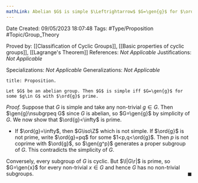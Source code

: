 ```yaml
---
mathLink: Abelian $G$ is simple $\Leftrightarrow$ $G=\gen{g}$ for $\ord{g}$ prime
---
```


<div class="topSpace"></div>

Date Created: 09/05/2023 18:07:48
Tags: #Type/Proposition #Topic/Group_Theory

Proved by: [[Classification of Cyclic Groups]], [[Basic properties of cyclic groups]], [[Lagrange's Theorem]]
References: _Not Applicable_
Justifications: _Not Applicable_

Specializations: _Not Applicable_
Generalizations: _Not Applicable_

``` ad-Proposition
title: Proposition.

Let $G$ be an abelian group. Then $G$ is simple iff $G=\gen{g}$ for some $g\in G$ with $\ord{g}$ prime.

```

<i>Proof.</i> Suppose that $G$ is simple and take any non-trivial $g\in G$. Then $\gen{g}\nsubgrpeq G$ since $G$ is abelian, so $G=\gen{g}$ by simplicity of $G$. We now show that $\ord{g}<\infty$ is prime.
* If $\ord{g}=\infty$, then $G\iso\Z$ which is not simple. If $\ord{g}$ is not prime, write $\ord{g}=pq$ for some $1<p,q<\ord{g}$. Then $p$ is not coprime with $\ord{g}$, so $\gen{g^p}$ generates a proper subgroup of $G$. This contradicts the simplicity of $G$.

Conversely, every subgroup of $G$ is cyclic. But $\l|G\r|$ is prime, so $G=\gen{x}$ for every non-trivial $x\in G$ and hence $G$ has no non-trivial subgroups.<span style="float:right;">$\blacksquare$</span>
